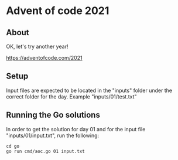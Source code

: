 # Advent of code 2021

## About
OK, let's try another year!

https://adventofcode.com/2021

## Setup
Input files are expected to be located in the "inputs" folder under the correct folder for the day. Example "inputs/01/test.txt"

## Running the Go solutions

In order to get the solution for day 01 and for the input file  "inputs/01/input.txt", run the following:

```
cd go
go run cmd/aoc.go 01 input.txt
```